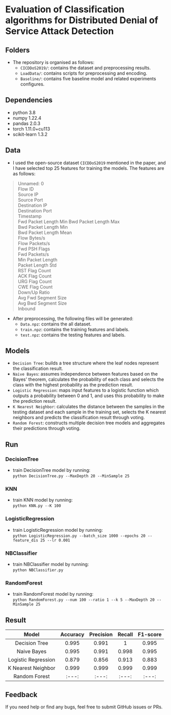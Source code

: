 # Evaluation of Classification algorithms for Distributed Denial of Service Attack Detection

## Folders

- The repository is organised as follows:  
    - `CICDDoS2019/`: contains the dataset and preprocessing results.
    - `LoadData/`: contains scripts for preprocessing and encoding.
    - `Baseline/`: contains five baseline model and related experiments configures.

## Dependencies

- python 3.8
- numpy 1.22.4
- pandas 2.0.3
- torch 1.11.0+cu113
- scikit-learn 1.3.2

## Data

- I used the open-source dataset `CICDDoS2019` mentioned in the paper, and I have selected top 25 features for training the models. The features are as follows:
>   Unnamed: 0    
    Flow ID    
    Source IP    
    Source Port   
    Destination IP    
    Destination Port    
    Timestamp       
    Fwd Packet Length Min 
    Bwd Packet Length Max    
    Bwd Packet Length Min    
    Bwd Packet Length Mean  
    Flow Bytes/s   
    Flow Packets/s    
    Fwd PSH Flags    
    Fwd Packets/s    
    Min Packet Length    
    Packet Length Std    
    RST Flag Count   
    ACK Flag Count  
    URG Flag Count    
    CWE Flag Count   
    Down/Up Ratio   
    Avg Fwd Segment Size   
    Avg Bwd Segment Size  
    Inbound

- After preprocessing, the following files will be generated:   
    - `Data.npz`: contains the all dataset. 
    - `train.npz`: contains the training features and labels.
    - `test.npz`: contains the testing features and labels.

## Models

- `Decision Tree`: builds a tree structure where the leaf nodes represent the classification result.
- `Naive Bayes`: assumes independence between features based on the Bayes' theorem, calculates the probability of each class and selects the class with the highest probability as the prediction result.
- `Logistic Regression`: maps input features to a logistic function which outputs a probability between 0 and 1, and uses this probability to make the prediction result.
- `K Nearest Neighbor`: calculates the distance between the samples in the testing dataset and each sample in the training set, selects the K nearest neighbors and predicts the classification result through voting.
- `Random Forest`: constructs multiple decision tree models and aggregates their predictions through voting.

## Run

### DecisionTree

- train DecisionTree model by running:    
    `python DecisionTree.py --MaxDepth 20 --MinSample 25`

### KNN

- train KNN model by running:      
    `python KNN.py --K 100`

### LogisticRegression

- train LogisticRegression model by running:     
    `python LogisticRegression.py --batch_size 1000 --epochs 20 --feature_dis 25 --lr 0.001`

### NBClassifier

- train NBClassifier model by running:    
    `python NBClassifier.py`

### RandomForest

- train RandomForest model by running:    
    `python RandomForest.py --num 100 --ratio 1 --k 5 --MaxDepth 20 --MinSample 25`

## Result

|Model|Accuracy|Precision|Recall|F1-score|
|:---:|:---:|:---:|:---:|:---:|
|Decision Tree|0.995|0.991|1|0.995|
|Naive Bayes|0.995|0.991|0.998|0.995|
|Logistic Regression|0.879|0.856|0.913|0.883|
|K Nearest Neighbor|0.999|0.999|0.999|0.999|
|Random Forest|:---:|:---:|:---:|:---:|

## Feedback

If you need help or find any bugs, feel free to submit GitHub issues or PRs.